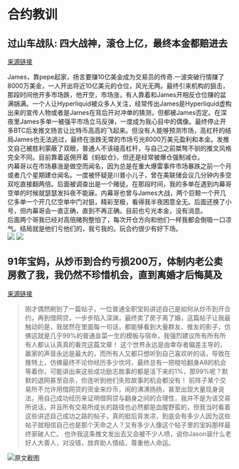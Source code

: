 # 合约教训
## 过山车战队: 四大战神，滚仓上亿，最终本金都赔进去
[来源链接](https://x.com/EmberCN/status/1960174293503070358)

James，靠pepe起家，扬言要赚10亿美金成为交易员的传奇.一波突破行情赚了8000万美金，一人开出将近10亿美元的仓位，风光无两。最终引来机构的狙击，那段时间他开多市场跌，他开空，市场涨，有人靠着和James开相反仓位赚的盆满锅满。一个人让Hyperliquid被众多人关注，经常传出James是Hyperliquid虚构出来的宣传人物或者是James在背后开对冲单的猜测，但都被James否定。在深夜里James多单一被强平市场立马反弹，一度成为我心目中的偶像。最终停止开多BTC后发推文扬言让比特币高高的飞起来。但没有人能够预测市场，高杠杆的结局James也无法逃过，最终在涨跌无常的市场亏光8000万美元盈利和本金。发推文自己被胜利蒙蔽了双眼，普通人不该碰高杠杆，与自己之前桀骜不驯的推文风格完全不同。目前靠着返佣开着《蚂蚁仓》，但还是经常被爆仓强制减仓。  
内幕哥以在市场暴涨是做空而闻名，因为总是在重大爆雷事件市场暴跌之前一个月或者几个星期建仓闻名。一度被怀疑是川普小儿子，曾在美联储会议几分钟内多空双吃直接翻两倍。后面被调查出是一个赌徒。在那段时间，我的多单在遇到内幕哥空单的时候就瑟瑟发抖夜不能寐。内幕哥也曾与James大战，两个巨鲸一个开几亿多单一个开几亿空单中门对狙，精彩至极，看得我半夜困意全无。后面还换了小号，但内幕哥会一直正确，直到不再正确。目前也亏光本金，没有消息。  
后面两个哥我已经对高倍赌狗整怕了，每次开仓方向和他们一样我都会倒吸一口凉气。结局就是他们亏他们的，我亏我的。玩合约很少有好下场。  
![](/public/imgs/web3/four-trader.png)
![](/public/imgs/web3/four-trader-ending.png)


## 91年宝妈，从炒币到合约亏损200万，体制内老公卖房救了我，我仍然不珍惜机会，直到离婚才后悔莫及

[来源链接](https://x.com/jason_chen998/status/1947123145040945350)
> 刚才偶然刷到了一篇帖子，一位普通全职宝妈讲述自己是如何从炒币到开合约，再到借网贷，一步步陷入深渊，最终卖了房子离了婚，这篇帖子让我最触动的是，我居然在里面每一句话，都能够看到大量群友、推友的影子，仿佛这就是几乎99%的普通韭菜一生的模板与宿命，我强烈建议所有所有所有人都认认真真的看完这篇文章！
> 这个世界永远是由幸存者偏差主导的，赢家的声音永远是最大的，而所有人又都只想听到自己喜欢听的话，导致在推特上，仿佛最终不论你经历多少坎坷，最终总有一把梭哈翻身A8的机会等着你，可能讲出来这些成功励志故事的都是活下来的1%，那99%呢？默默的退网甚至自杀，你连听到他们失败故事的机会都没有！
> 前阵子某个交易所不允许用借网贷的资金来炒币，闹的沸沸扬扬，甚至出现大量现身说法，用自己成功经历来证明借网贷与翻身之间的合理性，我并不是为该交易所说话，并且所有交易所成长的路径也必然都是血腥野蛮的，但我当时看着这些讲述自己成功之路的帖子，真的挺后背发凉，到底会有多少人因为这些帖子就相信自己也是那个天命之人？又有多少人像这个帖子里的宝妈那样最终家破人亡。
> 也许我这条推文发出去又会被不少人喷，说你Jason装什么老好人大善人，对没错，放弃助人情结，尊重他人命运。

![原文截图](/public/imgs/web3/baby-mother.jpeg)